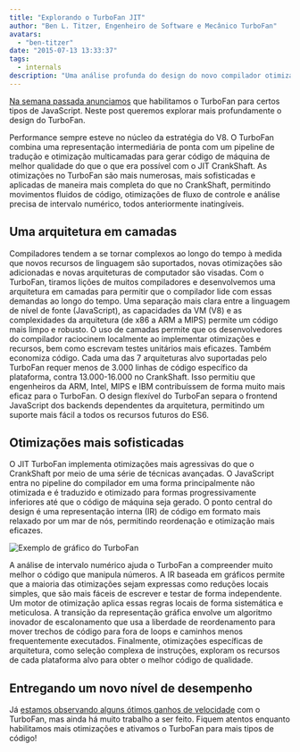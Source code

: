 ```yaml
---
title: "Explorando o TurboFan JIT"
author: "Ben L. Titzer, Engenheiro de Software e Mecânico TurboFan"
avatars: 
  - "ben-titzer"
date: "2015-07-13 13:33:37"
tags: 
  - internals
description: "Uma análise profunda do design do novo compilador otimizador TurboFan do V8."
---
```

[Na semana passada anunciamos](https://blog.chromium.org/2015/07/revving-up-javascript-performance-with.html) que habilitamos o TurboFan para certos tipos de JavaScript. Neste post queremos explorar mais profundamente o design do TurboFan.

<!--truncate-->
Performance sempre esteve no núcleo da estratégia do V8. O TurboFan combina uma representação intermediária de ponta com um pipeline de tradução e otimização multicamadas para gerar código de máquina de melhor qualidade do que o que era possível com o JIT CrankShaft. As otimizações no TurboFan são mais numerosas, mais sofisticadas e aplicadas de maneira mais completa do que no CrankShaft, permitindo movimentos fluidos de código, otimizações de fluxo de controle e análise precisa de intervalo numérico, todos anteriormente inatingíveis.

## Uma arquitetura em camadas

Compiladores tendem a se tornar complexos ao longo do tempo à medida que novos recursos de linguagem são suportados, novas otimizações são adicionadas e novas arquiteturas de computador são visadas. Com o TurboFan, tiramos lições de muitos compiladores e desenvolvemos uma arquitetura em camadas para permitir que o compilador lide com essas demandas ao longo do tempo. Uma separação mais clara entre a linguagem de nível de fonte (JavaScript), as capacidades da VM (V8) e as complexidades da arquitetura (de x86 a ARM a MIPS) permite um código mais limpo e robusto. O uso de camadas permite que os desenvolvedores do compilador raciocinem localmente ao implementar otimizações e recursos, bem como escrevam testes unitários mais eficazes. Também economiza código. Cada uma das 7 arquiteturas alvo suportadas pelo TurboFan requer menos de 3.000 linhas de código específico da plataforma, contra 13.000-16.000 no CrankShaft. Isso permitiu que engenheiros da ARM, Intel, MIPS e IBM contribuíssem de forma muito mais eficaz para o TurboFan. O design flexível do TurboFan separa o frontend JavaScript dos backends dependentes da arquitetura, permitindo um suporte mais fácil a todos os recursos futuros do ES6.

## Otimizações mais sofisticadas

O JIT TurboFan implementa otimizações mais agressivas do que o CrankShaft por meio de uma série de técnicas avançadas. O JavaScript entra no pipeline do compilador em uma forma principalmente não otimizada e é traduzido e otimizado para formas progressivamente inferiores até que o código de máquina seja gerado. O ponto central do design é uma representação interna (IR) de código em formato mais relaxado por um mar de nós, permitindo reordenação e otimização mais eficazes.

![Exemplo de gráfico do TurboFan](/_img/turbofan-jit/example-graph.png)

A análise de intervalo numérico ajuda o TurboFan a compreender muito melhor o código que manipula números. A IR baseada em gráficos permite que a maioria das otimizações sejam expressas como reduções locais simples, que são mais fáceis de escrever e testar de forma independente. Um motor de otimização aplica essas regras locais de forma sistemática e meticulosa. A transição da representação gráfica envolve um algoritmo inovador de escalonamento que usa a liberdade de reordenamento para mover trechos de código para fora de loops e caminhos menos frequentemente executados. Finalmente, otimizações específicas de arquitetura, como seleção complexa de instruções, exploram os recursos de cada plataforma alvo para obter o melhor código de qualidade.

## Entregando um novo nível de desempenho

Já [estamos observando alguns ótimos ganhos de velocidade](https://blog.chromium.org/2015/07/revving-up-javascript-performance-with.html) com o TurboFan, mas ainda há muito trabalho a ser feito. Fiquem atentos enquanto habilitamos mais otimizações e ativamos o TurboFan para mais tipos de código!
